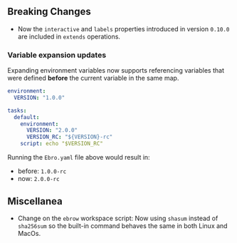 ## Breaking Changes

- Now the `interactive` and `labels` properties introduced in version `0.10.0` are included in `extends` operations. 

### Variable expansion updates
Expanding environment variables now supports referencing variables that were defined **before** the current variable in the same map.

```yaml
environment:
  VERSION: "1.0.0"

tasks:
  default:
    environment:
      VERSION: "2.0.0"
      VERSION_RC: "${VERSION}-rc"
    script: echo "$VERSION_RC"
```

Running the `Ebro.yaml` file above would result in:

- before: `1.0.0-rc`
- now: `2.0.0-rc`

## Miscellanea

- Change on the `ebrow` workspace script: Now using `shasum` instead of `sha256sum` so the built-in command behaves the same in both Linux and MacOs.
